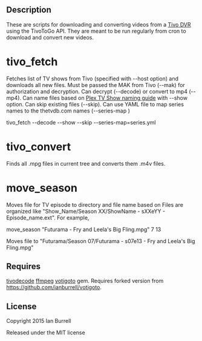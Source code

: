 ## Description

These are scripts for downloading and converting videos from a [Tivo DVR](http://www.tivo.com/) using the TivoToGo API.
They are meant to be run regularly from cron to download and convert new videos.

# tivo_fetch

Fetches list of TV shows from Tivo (specified with --host option) and downloads all new files.
Must be passed the MAK from Tivo (--mak) for authorization and decryption.
Can decrypt (--decode) or convert to mp4 (--mp4).
Can name files based on [Plex TV Show naming guide](https://support.plex.tv/hc/en-us/articles/200220687-Naming-Series-Season-Based-TV-Shows) with --show option.
Can skip existing files (--skip).
Can use YAML file to map series names to the thetvdb.com names (--series-map )

  tivo_fetch --decode --show --skip --series-map=series.yml

# tivo_convert

Finds all .mpg files in current tree and converts them .m4v files.

# move_season

Moves file for TV episode to directory and file name based on 
Files are organized like "Show_Name/Season XX/ShowName - sXXeYY - Episode_name.ext".
For example,

  move_season "Futurama - Fry and Leela's Big Fling.mpg" 7 13
  
Moves file to "Futurama/Season 07/Futurama - s07e13 - Fry and Leela's Big Fling.mpg"

## Requires

[tivodecode](http://tivodecode.sourceforge.net/)
[ffmpeg](https://www.ffmpeg.org/)
[votigoto](http://votigoto.rubyforge.org/) gem. Requires forked version from https://github.com/ianburrell/votigoto.

## License

Copyright 2015 Ian Burrell

Released under the MIT license
